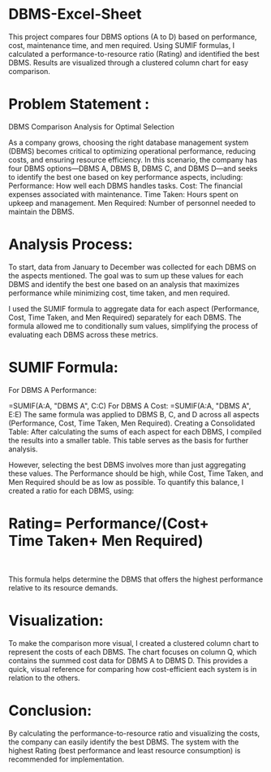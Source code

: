 # DBMS-Excel-Sheet
This project compares four DBMS options (A to D) based on performance, cost, maintenance time, and men required. Using SUMIF formulas, I calculated a performance-to-resource ratio (Rating) and identified the best DBMS. Results are visualized through a clustered column chart for easy comparison.


# Problem Statement :
DBMS Comparison Analysis for Optimal Selection

As a company grows, choosing the right database management system (DBMS) becomes critical to optimizing operational performance, reducing costs, and ensuring resource efficiency. In this scenario, the company has four DBMS options—DBMS A, DBMS B, DBMS C, and DBMS D—and seeks to identify the best one based on key performance aspects, including:
Performance: How well each DBMS handles tasks.
Cost: The financial expenses associated with maintenance.
Time Taken: Hours spent on upkeep and management.
Men Required: Number of personnel needed to maintain the DBMS.


# Analysis Process:
To start, data from January to December was collected for each DBMS on the aspects mentioned. The goal was to sum up these values for each DBMS and identify the best one based on an analysis that maximizes performance while minimizing cost, time taken, and men required.

I used the SUMIF formula to aggregate data for each aspect (Performance, Cost, Time Taken, and Men Required) separately for each DBMS. The formula allowed me to conditionally sum values, simplifying the process of evaluating each DBMS across these metrics.

# SUMIF Formula:
For DBMS A Performance:


=SUMIF(A:A, "DBMS A", C:C)
For DBMS A Cost:
=SUMIF(A:A, "DBMS A", E:E)
The same formula was applied to DBMS B, C, and D across all aspects (Performance, Cost, Time Taken, Men Required).
Creating a Consolidated Table:
After calculating the sums of each aspect for each DBMS, I compiled the results into a smaller table. This table serves as the basis for further analysis.

However, selecting the best DBMS involves more than just aggregating these values. The Performance should be high, while Cost, Time Taken, and Men Required should be as low as possible. To quantify this balance, I created a ratio for each DBMS, using:


# Rating= Performance/(Cost+ Time Taken+ Men Required)
​
 
This formula helps determine the DBMS that offers the highest performance relative to its resource demands.

# Visualization:
To make the comparison more visual, I created a clustered column chart to represent the costs of each DBMS. The chart focuses on column Q, which contains the summed cost data for DBMS A to DBMS D. This provides a quick, visual reference for comparing how cost-efficient each system is in relation to the others.

# Conclusion:
By calculating the performance-to-resource ratio and visualizing the costs, the company can easily identify the best DBMS. The system with the highest Rating (best performance and least resource consumption) is recommended for implementation.
